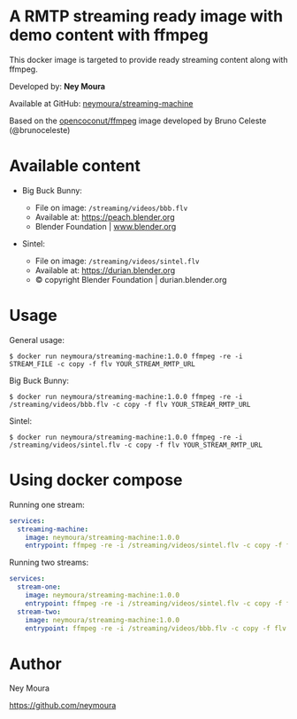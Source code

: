 # A RMTP streaming ready image with demo content with ffmpeg

This docker image is targeted to provide ready streaming content along with ffmpeg.

Developed by: **Ney Moura**

Available at GitHub: [neymoura/streaming-machine](https://github.com/neymoura/streaming-machine)

Based on the
[opencoconut/ffmpeg](https://hub.docker.com/r/opencoconut/ffmpeg) image developed by Bruno Celeste (@brunoceleste)

# Available content

- Big Buck Bunny:
    - File on image: `/streaming/videos/bbb.flv`
    - Available at: https://peach.blender.org
    - Blender Foundation | www.blender.org

- Sintel:
    - File on image: `/streaming/videos/sintel.flv`
    - Available at: https://durian.blender.org
    - © copyright Blender Foundation | durian.blender.org

# Usage

General usage:
```shell
$ docker run neymoura/streaming-machine:1.0.0 ffmpeg -re -i STREAM_FILE -c copy -f flv YOUR_STREAM_RMTP_URL
```

Big Buck Bunny:
```shell
$ docker run neymoura/streaming-machine:1.0.0 ffmpeg -re -i /streaming/videos/bbb.flv -c copy -f flv YOUR_STREAM_RMTP_URL
```

Sintel:
```shell
$ docker run neymoura/streaming-machine:1.0.0 ffmpeg -re -i /streaming/videos/sintel.flv -c copy -f flv YOUR_STREAM_RMTP_URL
```

# Using docker compose

Running one stream:
```yaml
services:
  streaming-machine:
    image: neymoura/streaming-machine:1.0.0
    entrypoint: ffmpeg -re -i /streaming/videos/sintel.flv -c copy -f flv YOUR_STREAM_RMTP_URL
```

Running two streams:
```yaml
services:
  stream-one:
    image: neymoura/streaming-machine:1.0.0
    entrypoint: ffmpeg -re -i /streaming/videos/sintel.flv -c copy -f flv YOUR_FIRST_STREAM_RMTP_URL
  stream-two:
    image: neymoura/streaming-machine:1.0.0
    entrypoint: ffmpeg -re -i /streaming/videos/bbb.flv -c copy -f flv YOUR_SECOND_STREAM_RMTP_URL
```

# Author

Ney Moura

https://github.com/neymoura